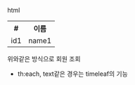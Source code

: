html
<table>
    <tbody>
        <tr>
            <th>#</th>
            <th>이름</th>
            <tr>
                <td>id1</td>
                <td>name1</td>
            </tr>
        </tr>
    </tbody>
</table>

위와같은 방식으로 회원 조회
 - th:each, text같은 경우는 timeleaf의 기능